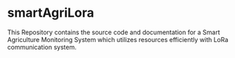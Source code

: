 # smartAgriLora
This Repository contains the source code and documentation for a Smart Agriculture Monitoring System which utilizes resources efficiently with LoRa communication system.

